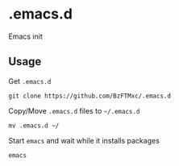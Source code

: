 .emacs.d
===
Emacs init


Usage
-----
Get `.emacs.d`
```
git clone https://github.com/BzFTMxc/.emacs.d
```
Copy/Move `.emacs.d` files to `~/.emacs.d`
```
mv .emacs.d ~/
```
Start `emacs` and wait while it installs packages
```
emacs
```
